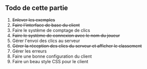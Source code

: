 ## Todo de cette partie


1. ~~Enlever les exemples~~
2. ~~Faire l'interface de base du client~~
3. Faire le système de comptage de clics
4. ~~Faire le système de connexion avec le nom du joueur~~
5. Gérer l'envoi des clics au serveur
6. ~~Gérer la réception des clics du serveur et afficher le classement~~
7. Gérer les erreurs
8. Faire une bonne configuration du client
9. Faire un beau style CSS pour le client